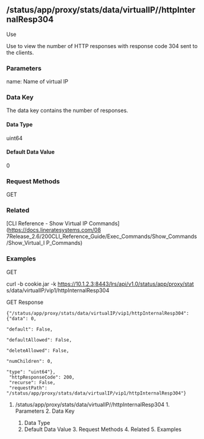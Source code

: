 ## /status/app/proxy/stats/data/virtualIP/<name>/httpInternalResp304

Use

Use to view the number of HTTP responses with response code 304 sent to the
clients.

### Parameters

name: Name of virtual IP

### Data Key

The data key contains the number of responses.

#### Data Type

uint64

#### Default Data Value

0

### Request Methods

GET

### Related

[CLI Reference - Show Virtual IP Commands](https://docs.lineratesystems.com/08
7Release_2.6/200CLI_Reference_Guide/Exec_Commands/Show_Commands/Show_Virtual_I
P_Commands)

### Examples

GET

curl -b cookie.jar -k https://10.1.2.3:8443/lrs/api/v1.0/status/app/proxy/stat
s/data/virtualIP/vip1/httpInternalResp304

GET Response

    
    {"/status/app/proxy/stats/data/virtualIP/vip1/httpInternalResp304": {"data": 0,
                                                                            "default": False,
                                                                            "defaultAllowed": False,
                                                                            "deleteAllowed": False,
                                                                            "numChildren": 0,
                                                                            "type": "uint64"},
     "httpResponseCode": 200,
     "recurse": False,
     "requestPath": "/status/app/proxy/stats/data/virtualIP/vip1/httpInternalResp304"}
    

  1. /status/app/proxy/stats/data/virtualIP/<name>/httpInternalResp304
    1. Parameters
    2. Data Key
      1. Data Type
      2. Default Data Value
    3. Request Methods
    4. Related
    5. Examples

